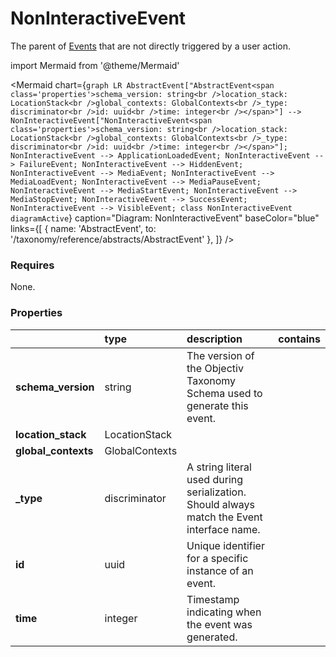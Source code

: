 # NonInteractiveEvent

The parent of [Events](/taxonomy/events) that are not directly triggered by a user action.

import Mermaid from '@theme/Mermaid'

<Mermaid chart={`
    graph LR
      AbstractEvent["AbstractEvent<span class='properties'>schema_version: string<br />location_stack: LocationStack<br />global_contexts: GlobalContexts<br />_type: discriminator<br />id: uuid<br />time: integer<br /></span>"] -->       NonInteractiveEvent["NonInteractiveEvent<span class='properties'>schema_version: string<br />location_stack: LocationStack<br />global_contexts: GlobalContexts<br />_type: discriminator<br />id: uuid<br />time: integer<br /></span>"];
      NonInteractiveEvent --> ApplicationLoadedEvent;
      NonInteractiveEvent --> FailureEvent;
      NonInteractiveEvent --> HiddenEvent;
      NonInteractiveEvent --> MediaEvent;
      NonInteractiveEvent --> MediaLoadEvent;
      NonInteractiveEvent --> MediaPauseEvent;
      NonInteractiveEvent --> MediaStartEvent;
      NonInteractiveEvent --> MediaStopEvent;
      NonInteractiveEvent --> SuccessEvent;
      NonInteractiveEvent --> VisibleEvent;
    class NonInteractiveEvent diagramActive
  `}
  caption="Diagram: NonInteractiveEvent"
  baseColor="blue"
  links={[
    { name: 'AbstractEvent', to: '/taxonomy/reference/abstracts/AbstractEvent' },
  ]}
/>

### Requires

None.

### Properties

|                     | type           | description                                                                               | contains |
|:--------------------|:---------------|:------------------------------------------------------------------------------------------|:---------|
| **schema_version**  | string         | The version of the Objectiv Taxonomy Schema used to generate this event.                  |          |
| **location_stack**  | LocationStack  |                                                                                           |          |
| **global_contexts** | GlobalContexts |                                                                                           |          |
| **_type**           | discriminator  | A string literal used during serialization. Should always match the Event interface name. |          |
| **id**              | uuid           | Unique identifier for a specific instance of an event.                                    |          |
| **time**            | integer        | Timestamp indicating when the event was generated.                                        |          |


